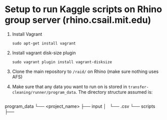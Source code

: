 # Setup to run Kaggle scripts on Rhino group server (rhino.csail.mit.edu)

1. Install Vagrant
    ```
    sudo apt-get install vagrant
    ```
2. Install vagrant disk-size plugin
    ```
    sudo vagrant plugin install vagrant-disksize
    ```
3. Clone the main repository to `/raid/` on Rhino (make sure nothing uses AFS)

4. Make sure that any data you want to run on is stored in
   `transfer-cleaning/runner/program_data`.
   The directory structure assumed is:
   ```
program_data
└── <project_name>
    ├── input
    │   └── <data>.csv
    └── scripts
        ├── <script>.py
        ├── ...
```

This directory is copied on to the VM and then the Docker container within that.

5. Build the vagrant VM, used to sandbox the Kaggle scripts
    ```
    cd transfer-cleaning/runner; make build_vagrant; vagrant halt
    ```
6. Start up the VM with `longjob` to remain logged in for a day (change this for longer)
    ```
    longjob --renew 1d
    ```
7. Connect to the VM
    ```
    vagrant ssh
    ```
8. Build docker inside the VM
    ```
    cd transfer-cleaning/runner; make build_docker
    ```
Note that you do not need to run the `make` command here using `sudo`, as `make build_vagrant` has already
added the default user (`vagrant`) to the `docker` group.
So all `docker` commands can run without `sudo`.

9. You can now schedule jobs to running by using the command below
    and modifying script locations etc as desired.
    The actual scheduling is done with the `at`
    command underneath the covers. Timeout is
    implemented with the `timeout` command.
    The memory limit is handed directly to the
    docker container that executes each job.

```
python schedule_jobs.py \
    cleaning \
    program_data/loan_data/scripts \
    program_data/loan_data/results \
    program_data/loan_data/results/ \
    --mem_limit 20GB \
    --timeout 2h
```

Note that if you have already built the VM with all the data needed, and docker has been built accordingly, then
you can just skip to the last step directly.

This runs with the default `atd` settings. If you want to schedule jobs so
that more are run concurrently and there is less startup time between jobs
you should:

* Find the currently running `atd` daemon.
```
ps aux | grep atd
```
* Kill it.
* Start a new `atd` daemon with your desired configuration
```
sudo atd -l <load-limit> -b <time-between-job-launches>
```
* Run `schedule_jobs.py` as explained above.


# Known Issues
* It seems that on occasion, `vagrant` can fail when building and not actually include docker. If this happens, I suggest removing the box (`vagrant destroy`), cleaning up, and calling `make build_vagrant` again. That seems to solve the issue in all cases I've encountered.
